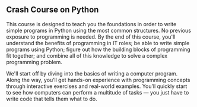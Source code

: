 ## Crash Course on Python

This course is designed to teach you the foundations in order to write simple programs in Python using the most common structures. No previous exposure to programming is needed. By the end of this course, you'll understand the benefits of programming in IT roles; be able to write simple programs using Python; figure out how the building blocks of programming fit together; and combine all of this knowledge to solve a complex programming problem. 

We'll start off by diving into the basics of writing a computer program. Along the way, you’ll get hands-on experience with programming concepts through interactive exercises and real-world examples. You’ll quickly start to see how computers can perform a multitude of tasks — you just have to write code that tells them what to do.
